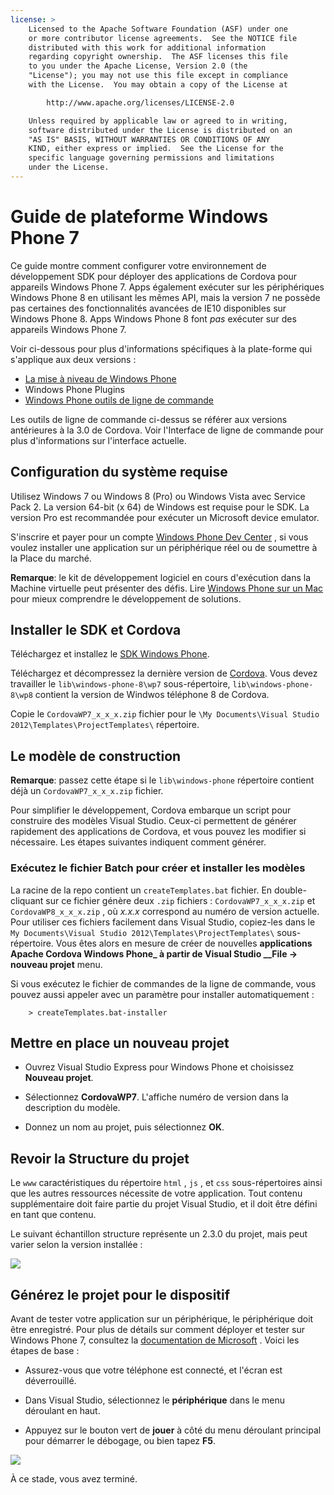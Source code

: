 ```yaml
---
license: >
    Licensed to the Apache Software Foundation (ASF) under one
    or more contributor license agreements.  See the NOTICE file
    distributed with this work for additional information
    regarding copyright ownership.  The ASF licenses this file
    to you under the Apache License, Version 2.0 (the
    "License"); you may not use this file except in compliance
    with the License.  You may obtain a copy of the License at

        http://www.apache.org/licenses/LICENSE-2.0

    Unless required by applicable law or agreed to in writing,
    software distributed under the License is distributed on an
    "AS IS" BASIS, WITHOUT WARRANTIES OR CONDITIONS OF ANY
    KIND, either express or implied.  See the License for the
    specific language governing permissions and limitations
    under the License.
---
```


# Guide de plateforme Windows Phone 7

Ce guide montre comment configurer votre environnement de développement SDK pour déployer des applications de Cordova pour appareils Windows Phone 7. Apps également exécuter sur les périphériques Windows Phone 8 en utilisant les mêmes API, mais la version 7 ne possède pas certaines des fonctionnalités avancées de IE10 disponibles sur Windows Phone 8. Apps Windows Phone 8 font *pas* exécuter sur des appareils Windows Phone 7.

Voir ci-dessous pour plus d'informations spécifiques à la plate-forme qui s'applique aux deux versions :

*   <a href="../wp8/upgrading.html">La mise à niveau de Windows Phone</a>
*   Windows Phone Plugins
*   <a href="../wp8/tools.html">Windows Phone outils de ligne de commande</a>

Les outils de ligne de commande ci-dessus se référer aux versions antérieures à la 3.0 de Cordova. Voir l'Interface de ligne de commande pour plus d'informations sur l'interface actuelle.

## Configuration du système requise

Utilisez Windows 7 ou Windows 8 (Pro) ou Windows Vista avec Service Pack 2. La version 64-bit (x 64) de Windows est requise pour le SDK. La version Pro est recommandée pour exécuter un Microsoft device emulator.

S'inscrire et payer pour un compte [Windows Phone Dev Center][1] , si vous voulez installer une application sur un périphérique réel ou de soumettre à la Place du marché.

 [1]: http://dev.windowsphone.com/en-us/publish

**Remarque**: le kit de développement logiciel en cours d'exécution dans la Machine virtuelle peut présenter des défis. Lire [Windows Phone sur un Mac][2] pour mieux comprendre le développement de solutions.

 [2]: http://aka.ms/BuildaWP8apponaMac

## Installer le SDK et Cordova

Téléchargez et installez le [SDK Windows Phone][3].

 [3]: http://www.microsoft.com/download/en/details.aspx?displaylang=en&id=27570/

Téléchargez et décompressez la dernière version de [Cordova][4]. Vous devez travailler le `lib\windows-phone-8\wp7` sous-répertoire, `lib\windows-phone-8\wp8` contient la version de Windwos téléphone 8 de Cordova.

 [4]: http://phonegap.com/download

Copie le `CordovaWP7_x_x_x.zip` fichier pour le `\My Documents\Visual
Studio 2012\Templates\ProjectTemplates\` répertoire.

## Le modèle de construction

**Remarque**: passez cette étape si le `lib\windows-phone` répertoire contient déjà un `CordovaWP7_x_x_x.zip` fichier.

Pour simplifier le développement, Cordova embarque un script pour construire des modèles Visual Studio. Ceux-ci permettent de générer rapidement des applications de Cordova, et vous pouvez les modifier si nécessaire. Les étapes suivantes indiquent comment générer.

### Exécutez le fichier Batch pour créer et installer les modèles

La racine de la repo contient un `createTemplates.bat` fichier. En double-cliquant sur ce fichier génère deux `.zip` fichiers : `CordovaWP7_x_x_x.zip` et `CordovaWP8_x_x_x.zip` , où *x.x.x* correspond au numéro de version actuelle. Pour utiliser ces fichiers facilement dans Visual Studio, copiez-les dans le `My Documents\Visual Studio
2012\Templates\ProjectTemplates\` sous-répertoire. Vous êtes alors en mesure de créer de nouvelles **applications Apache Cordova Windows Phone_ à partir de Visual Studio __File → nouveau projet** menu.

Si vous exécutez le fichier de commandes de la ligne de commande, vous pouvez aussi appeler avec un paramètre pour installer automatiquement :

        > createTemplates.bat-installer
    

## Mettre en place un nouveau projet

*   Ouvrez Visual Studio Express pour Windows Phone et choisissez **Nouveau projet**.

*   Sélectionnez **CordovaWP7**. L'affiche numéro de version dans la description du modèle.

*   Donnez un nom au projet, puis sélectionnez **OK**.

## Revoir la Structure du projet

Le `www` caractéristiques du répertoire `html` , `js` , et `css` sous-répertoires ainsi que les autres ressources nécessite de votre application. Tout contenu supplémentaire doit faire partie du projet Visual Studio, et il doit être défini en tant que contenu.

Le suivant échantillon structure représente un 2.3.0 du projet, mais peut varier selon la version installée :

![][5]

 [5]: img/guide/platforms/wp8/projectStructure.png

## Générez le projet pour le dispositif

Avant de tester votre application sur un périphérique, le périphérique doit être enregistré. Pour plus de détails sur comment déployer et tester sur Windows Phone 7, consultez la [documentation de Microsoft][6] . Voici les étapes de base :

 [6]: http://msdn.microsoft.com/en-us/library/windowsphone/develop/ff402565(v=vs.105).aspx

*   Assurez-vous que votre téléphone est connecté, et l'écran est déverrouillé.

*   Dans Visual Studio, sélectionnez le **périphérique** dans le menu déroulant en haut.

*   Appuyez sur le bouton vert de **jouer** à côté du menu déroulant principal pour démarrer le débogage, ou bien tapez **F5**.

![][7]

 [7]: img/guide/platforms/wp7/wpd.png

À ce stade, vous avez terminé.